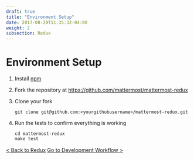 ```yaml
---
draft: true
title: "Environment Setup"
date: 2017-08-20T11:35:32-04:00
weight: 2
subsection: Redux
---
```


# Environment Setup

1. Install [npm](https://www.npmjs.com/get-npm)
2. Fork the repository at https://github.com/mattermost/mattermost-redux
3. Clone your fork
    ```
    git clone git@github.com:<yourgithubusername>/mattermost-redux.git
    ```

4. Run the tests to confirm everything is working
    ```
    cd mattermost-redux
    make test
    ```

<div style="margin-top: 15px;">
<span class="pull-left"><a href="{{< contributeurl >}}/redux/">< Back to Redux</a></span>
<span class="pull-right"><a href="{{< contributeurl >}}/redux/developer-workflow/">Go to Development Workflow ></a></span>
</div>
<br/>
